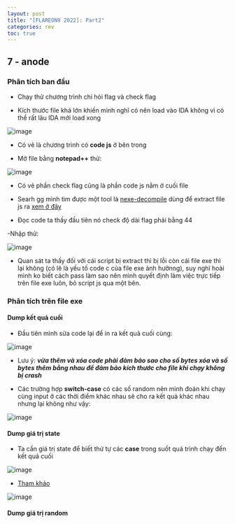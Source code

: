 ```yaml
---
layout: post
title: "[FLAREON9 2022]: Part2"
categories: rev
toc: true
---
```



## 7 - anode

### Phân tích ban đầu 

- Chạy thử chương trình chỉ hỏi flag và check flag

- Kích thước file khá lớn khiến mình nghĩ có nên load vào IDA không vì có thể rất lâu IDA mới load xong

![image](https://user-images.githubusercontent.com/91442807/202184897-aa92f10e-c0e3-4c8c-b657-17356a80eb86.png)

- Có vẻ là chương trình có **code js** ở bên trong

- Mở file bằng **notepad++** thử:

![image](https://user-images.githubusercontent.com/91442807/202185542-6e288855-64ae-4802-9b00-fe2dcf00e7f4.png)

- Có vẻ phần check flag cũng là phần code js nằm ở cuối file 

- Searh gg mình tìm được một tool là [nexe-decompile](https://www.npmjs.com/package/nexe-decompile) dùng để extract file js ra [xem ở đây](https://github.com/Twi1ight12/CTF/blob/main/flareon9/7-anode/anode.js)

- Đọc code ta thấy đầu tiên nó check độ dài flag phải bằng 44 

-Nhập thử: 

![image](https://user-images.githubusercontent.com/91442807/202187763-2b75a965-fd60-4cfb-ac77-2128f79585c1.png)

- Quan sát ta thấy đối với cái script bị extract thì bị lỗi còn cái file exe thì lại không (có lẽ là yếu tố code c của file exe ảnh hưởnng), suy nghĩ hoài mình ko biết cách pass làm sao nên mình quyết định làm việc trực tiếp trên file exe luôn, bỏ script js qua một bên.

### Phân tích trên file exe 

#### Dump kết quả cuối

- Đầu tiên mình sửa code lại để in ra kết quả cuối cùng:

![image](https://user-images.githubusercontent.com/91442807/202188868-2ae75584-a825-4dfe-9f18-2f19a6dea994.png)

- Lưu ý: ***vừa thêm và xóa code phải đảm bảo sao cho số bytes xóa và số bytes thêm bằng nhau để đảm bảo kích thước cho file khi chạy không bị crash***

- Các trường hợp **switch-case** có các số random nên mình đoán khi chạy cùng input ở các thời điểm khác nhau sẽ cho ra kết quả khác nhau nhưng lại không như vậy:

![image](https://user-images.githubusercontent.com/91442807/202190505-b3e7c094-a3b1-43a0-bab7-f79240c08296.png)


#### Dump giá trị state

- Ta cần giá trị state để biết thứ tự các **case** trong suốt quá trình chạy đến kết quả cuối

![image](https://user-images.githubusercontent.com/91442807/202196902-eb987a7e-5534-4e49-b9ef-8d959ae21fe5.png)

- [Tham khảo]()

![image](https://user-images.githubusercontent.com/91442807/202197238-67fb8466-d5cd-47ad-9288-4b63113b0900.png)


#### Dump giá trị random







